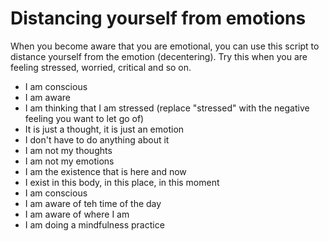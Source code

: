 # Distancing yourself from emotions

When you become aware that you are emotional, you can use this script to distance yourself from the emotion (decentering). Try this when you are feeling stressed, worried, critical and so on.

- I am conscious
- I am aware
- I am thinking that I am stressed (replace "stressed" with the negative feeling you want to let go of)
- It is just a thought, it is just an emotion
- I don't have to do anything about it
- I am not my thoughts
- I am not my emotions
- I am the existence that is here and now
- I exist in this body, in this place, in this moment
- I am conscious
- I am aware of teh time of the day
- I am aware of where I am
- I am doing a mindfulness practice
